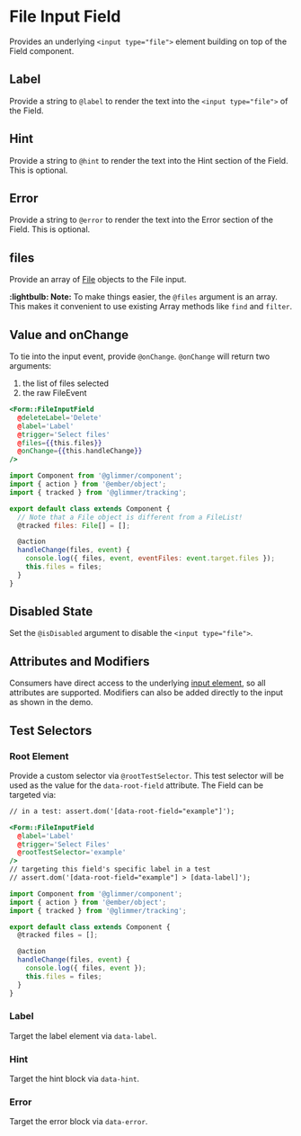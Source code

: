 # File Input Field

Provides an underlying `<input type="file">` element building on top of the Field component.

## Label

Provide a string to `@label` to render the text into the `<input type="file">` of the Field.

## Hint

Provide a string to `@hint` to render the text into the Hint section of the Field. This is optional.

## Error

Provide a string to `@error` to render the text into the Error section of the Field. This is optional.

## files

Provide an array of [File](https://developer.mozilla.org/en-US/docs/Web/API/File) objects to the File input.

**:lightbulb: Note:** To make things easier, the `@files` argument is an array. This makes it convenient to use existing Array methods like `find` and `filter`.

## Value and onChange

To tie into the input event, provide `@onChange`. `@onChange` will return two arguments: 

1. the list of files selected
2. the raw FileEvent

```hbs
<Form::FileInputField
  @deleteLabel='Delete'
  @label='Label'
  @trigger='Select files'
  @files={{this.files}}
  @onChange={{this.handleChange}}
/>
```

```js
import Component from '@glimmer/component';
import { action } from '@ember/object';
import { tracked } from '@glimmer/tracking';

export default class extends Component {
  // Note that a File object is different from a FileList!
  @tracked files: File[] = [];

  @action
  handleChange(files, event) {
    console.log({ files, event, eventFiles: event.target.files });
    this.files = files;
  }
}
```

## Disabled State

Set the `@isDisabled` argument to disable the `<input type="file">`.

## Attributes and Modifiers

Consumers have direct access to the underlying [input element](https://developer.mozilla.org/en-US/docs/Web/HTML/Element/input), so all attributes are supported. Modifiers can also be added directly to the input as shown in the demo.

## Test Selectors

### Root Element

Provide a custom selector via `@rootTestSelector`. This test selector will be used as the value for the `data-root-field` attribute. The Field can be targeted via:

```hbs
// in a test: assert.dom('[data-root-field="example"]');

<Form::FileInputField
  @label='Label'
  @trigger='Select Files'
  @rootTestSelector='example'
/>
// targeting this field's specific label in a test
// assert.dom('[data-root-field="example"] > [data-label]');
```

```js
import Component from '@glimmer/component';
import { action } from '@ember/object';
import { tracked } from '@glimmer/tracking';

export default class extends Component {
  @tracked files = [];

  @action
  handleChange(files, event) {
    console.log({ files, event });
    this.files = files;
  }
}
```

### Label

Target the label element via `data-label`.

### Hint

Target the hint block via `data-hint`.

### Error

Target the error block via `data-error`.
